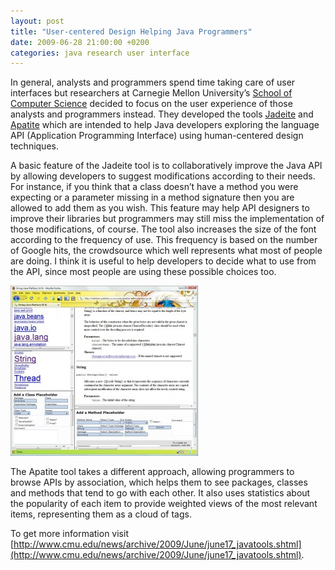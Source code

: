 ```yaml
---
layout: post
title: "User-centered Design Helping Java Programmers"
date: 2009-06-28 21:00:00 +0200
categories: java research user interface
---
```


In general, analysts and programmers spend time taking care of user interfaces but researchers at Carnegie Mellon University’s [School of Computer Science](http://www.cs.cmu.edu/) decided to focus on the user experience of those analysts and programmers instead. They developed the tools [Jadeite](http://edelstein.pebbles.cs.cmu.edu/jadeite/) and [Apatite](http://edelstein.pebbles.cs.cmu.edu/apatite/) which are intended to help Java developers exploring the language API (Application Programming Interface) using human-centered design techniques.

A basic feature of the Jadeite tool is to collaboratively improve the Java API by allowing developers to suggest modifications according to their needs. For instance, if you think that a class doesn’t have a method you were expecting or a parameter missing in a method signature then you are allowed to add them as you wish. This feature may help API designers to improve their libraries but programmers may still miss the implementation of those modifications, of course. The tool also increases the size of the font according to the frequency of use. This frequency is based on the number of Google hits, the crowdsource which well represents what most of people are doing. I think it is useful to help developers to decide what to use from the API, since most people are using these possible choices too.

![jadeite-300x272.jpg](/images/posts/jadeite-300x272.jpg)

The Apatite tool takes a different approach, allowing programmers to browse APIs by association, which helps them to see packages, classes and methods that tend to go with each other. It also uses statistics about the popularity of each item to provide weighted views of the most relevant items, representing them as a cloud of tags.

To get more information visit [http://www.cmu.edu/news/archive/2009/June/june17_javatools.shtml](http://www.cmu.edu/news/archive/2009/June/june17_javatools.shtml).
